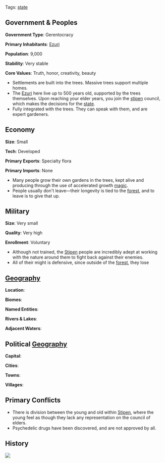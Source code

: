 Tags: [state](States)

## Government & Peoples

**Government Type**: Gerentocracy

**Primary Inhabitants**: [Ezuri](Ezuri)

**Population**: 9,000

**Stability**: Very stable

**Core Values**: Truth, honor, creativity, beauty

- Settlements are built into the trees. Massive trees support multiple homes.
- The [Ezuri](Ezuri) here live up to 500 years old, supported by the trees themselves. Upon reaching your elder years, you join the [stipen](Stipen) council, which makes the decisions for the [state](States).
- Fully integrated with the trees. They can speak with them, and are expert gardeners.


## Economy

**Size**: Small

**Tech**: Developed

**Primary Exports**: Specialty flora

**Primary Imports**: None

- Many people grow their own gardens in the trees, kept alive and producing through the use of accelerated growth [magic](Magic).
- People usually don't leave—their longevity is tied to the [forest](Forests), and to leave is to give that up.


## Military

**Size**: Very small

**Quality**: Very high

**Enrollment**: Voluntary

- Although not trained, the [Stipen](Stipen) people are incredibly adept at working with the nature around them to fight back against their enemies.
- All of their might is defensive, since outside of the [forest](Forests), they lose 


## [Geography](Geography)

**Location**: 

**Biomes**: 

**Named Entities**:

**Rivers & Lakes**: 

**Adjacent Waters**: 


## Political [Geography](Geography)

**Capital**: 

**Cities**: 

**Towns**: 

**Villages**: 


## Primary Conflicts

- There is division between the young and old within [Stipen](Stipen), where the young feel as though they lack any representation on the council of elders.
- Psychedelic drugs have been discovered, and are not approved by all.


## History



![](/img/1800x900_460_Tree_house_2d_fantasy_architecture_village_picture_image_digital_art.jpg)
